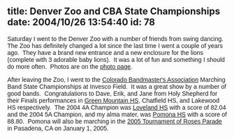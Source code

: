 title: Denver Zoo and CBA State Championships
date: 2004/10/26 13:54:40
id: 78
---
<font face="Arial">Saturday I went to the Denver Zoo with a number of friends from swing dancing.  The Zoo has definitely changed a lot since the last time I went a couple of years ago.  They have a brand new entrance and a new enclosure for the lions (complete with 3 adorable baby lions).  It was a lot of fun and something I should do more often.  Photos are on the [photo page](photo.asp).</font>

<font face="Arial">After leaving the Zoo, I went to the [Colorado Bandmaster's Association](http://www.coloradobandmasters.org/) Marching Band State Championships at Invesco Field.  It was a great show by a number of good bands.  Congratulations to Dave, Erik, and Jane from Holy Shepherd for their Finals performances in [Green Mountain HS](http://www.rmnc.com/gmhsmr/), Chatfield HS, and Lakewood HS respectively.  The 2004 4A Champion was [Loveland HS](http://www.lovelandhighband.com/) with a score of 82.04 and the 2004 5A Champion, and my alma mater, was [Pomona HS](http://jeffcoweb.jeffco.k12.co.us/high/pomona/music/band/index.html) with a score of 88.80.  Pomona will also be marching in the [2005 Tournament of Roses Parade](http://www.tournamentofroses.org/) in Pasadena, CA on January 1, 2005.</font>